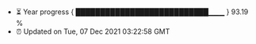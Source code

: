 - ⏳ Year progress { ███████████████████████████▁▁▁ } 93.19 %
- ⏰ Updated on Tue, 07 Dec 2021 03:22:58 GMT


